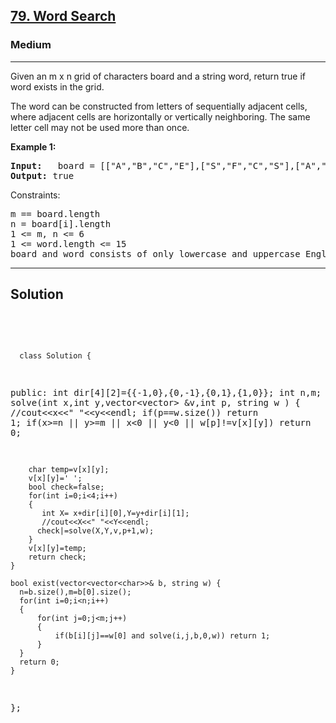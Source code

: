 
<h2><a href="https://leetcode.com/problems/word-search/description/">79. Word Search</a></h2>
<h3>Medium</h3>
<hr>
<div><p>
Given an m x n grid of characters board and a string word, return true if word exists in the grid.

The word can be constructed from letters of sequentially adjacent cells, where adjacent cells are horizontally or vertically neighboring. The same letter cell may not be used more than once.
</p>


<p><strong>Example 1:</strong></p>
<pre><strong>Input:</strong>   board = [["A","B","C","E"],["S","F","C","S"],["A","D","E","E"]], word = "ABCCED"
<strong>Output:</strong> true
</pre>


Constraints:
<pre>
m == board.length
n = board[i].length
1 <= m, n <= 6
1 <= word.length <= 15
board and word consists of only lowercase and uppercase English letters.
</pre>
<hr>
 <h2><strong><b>Solution</b></strong></h2>
 <br>
 <pre>
 
      class Solution {
public:
    int dir[4][2]={{-1,0},{0,-1},{0,1},{1,0}};
    int n,m;
    bool solve(int x,int y,vector<vector<char>> &v,int p, string w  )
    {
        //cout<<x<<" "<<y<<endl;
        if(p==w.size()) return 1;
        if(x>=n || y>=m || x<0 || y<0 || w[p]!=v[x][y]) return 0;
        
        char temp=v[x][y];
        v[x][y]=' ';
        bool check=false;
        for(int i=0;i<4;i++)
        {
           int X= x+dir[i][0],Y=y+dir[i][1];
           //cout<<X<<" "<<Y<<endl;
          check|=solve(X,Y,v,p+1,w);
        }
        v[x][y]=temp;
        return check;
    } 

    bool exist(vector<vector<char>>& b, string w) {
      n=b.size(),m=b[0].size();
      for(int i=0;i<n;i++)
      {
          for(int j=0;j<m;j++)
          {
              if(b[i][j]==w[0] and solve(i,j,b,0,w)) return 1;
          }
      }
      return 0;    
    }
};
          
 </pre>


